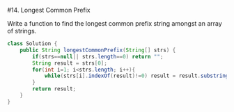 #14. Longest Common Prefix  

Write a function to find the longest common prefix string amongst an array of strings.
```java
class Solution {
    public String longestCommonPrefix(String[] strs) {
        if(strs==null|| strs.length==0) return "";
        String result = strs[0];
        for(int i=1; i<strs.length; i++){
            while(strs[i].indexOf(result)!=0) result = result.substring(0, result.length()-1);
        }
        return result;
    }
}
```
